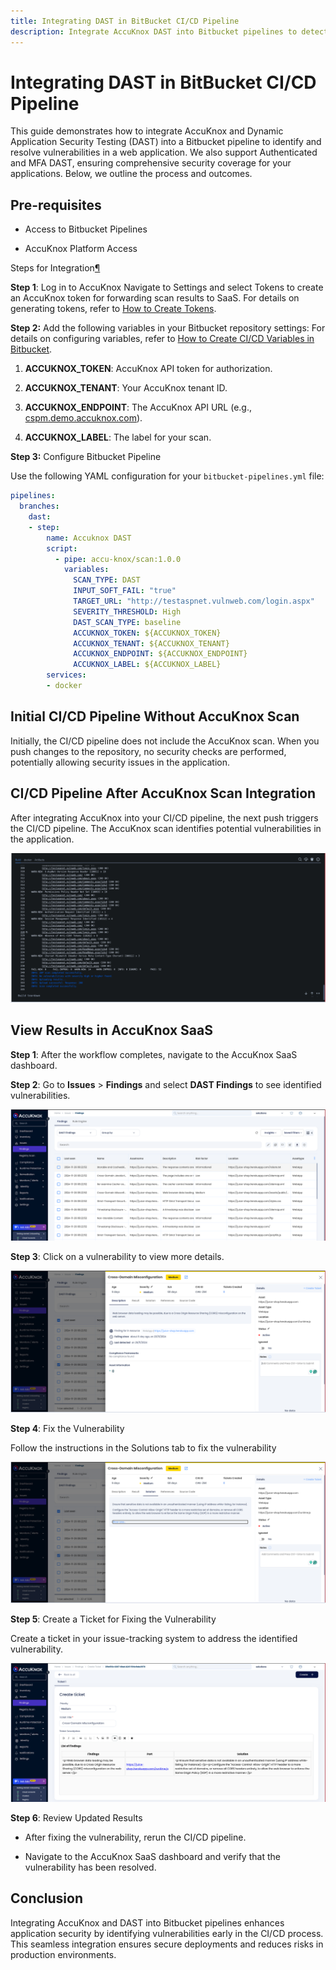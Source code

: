```yaml
---
title: Integrating DAST in BitBucket CI/CD Pipeline
description: Integrate AccuKnox DAST into Bitbucket pipelines to detect and resolve web application security issues to ensure Bitbucket security.
---
```


# Integrating DAST in BitBucket CI/CD Pipeline

This guide demonstrates how to integrate AccuKnox and Dynamic Application Security Testing (DAST) into a Bitbucket pipeline to identify and resolve vulnerabilities in a web application. We also support Authenticated and MFA DAST, ensuring comprehensive security coverage for your applications. Below, we outline the process and outcomes.

## Pre-requisites

- Access to Bitbucket Pipelines

- AccuKnox Platform Access

Steps for Integration[¶](https://help.accuknox.com/integrations/gitlab-dast/#steps-for-integration "https://help.accuknox.com/integrations/gitlab-dast/#steps-for-integration")

**Step 1**: Log in to AccuKnox Navigate to Settings and select Tokens to create an AccuKnox token for forwarding scan results to SaaS. For details on generating tokens, refer to [How to Create Tokens](https://help.accuknox.com/how-to/how-to-create-tokens/?h=token "https://help.accuknox.com/how-to/how-to-create-tokens/?h=token").

**Step 2:** Add the following variables in your Bitbucket repository settings: For details on configuring variables, refer to [How to Create CI/CD Variables in Bitbucket](https://support.atlassian.com/bitbucket-cloud/docs/variables-and-secrets/ "https://support.atlassian.com/bitbucket-cloud/docs/variables-and-secrets/").

1. **ACCUKNOX_TOKEN**: AccuKnox API token for authorization.

2. **ACCUKNOX_TENANT**: Your AccuKnox tenant ID.

3. **ACCUKNOX_ENDPOINT**: The AccuKnox API URL (e.g., [cspm.demo.accuknox.com](http://cspm.demo.accuknox.com/ "http://cspm.demo.accuknox.com")).

4. **ACCUKNOX_LABEL**: The label for your scan.

**Step 3:** Configure Bitbucket Pipeline

Use the following YAML configuration for your `bitbucket-pipelines.yml` file:

```yaml
pipelines:
  branches:
    dast:
    - step:
        name: Accuknox DAST
        script:
          - pipe: accu-knox/scan:1.0.0
            variables:
              SCAN_TYPE: DAST
              INPUT_SOFT_FAIL: "true"
              TARGET_URL: "http://testaspnet.vulnweb.com/login.aspx"
              SEVERITY_THRESHOLD: High
              DAST_SCAN_TYPE: baseline
              ACCUKNOX_TOKEN: ${ACCUKNOX_TOKEN}
              ACCUKNOX_TENANT: ${ACCUKNOX_TENANT}
              ACCUKNOX_ENDPOINT: ${ACCUKNOX_ENDPOINT}
              ACCUKNOX_LABEL: ${ACCUKNOX_LABEL}
        services:
        - docker
```

## Initial CI/CD Pipeline Without AccuKnox Scan

Initially, the CI/CD pipeline does not include the AccuKnox scan. When you push changes to the repository, no security checks are performed, potentially allowing security issues in the application.

## CI/CD Pipeline After AccuKnox Scan Integration

After integrating AccuKnox into your CI/CD pipeline, the next push triggers the CI/CD pipeline. The AccuKnox scan identifies potential vulnerabilities in the application.

![image-20241209-123715.png](./images/bitbucket-dast/1.png)

## View Results in AccuKnox SaaS

**Step 1**: After the workflow completes, navigate to the AccuKnox SaaS dashboard.

**Step 2**: Go to **Issues** > **Findings** and select **DAST Findings** to see identified vulnerabilities.

![image-20241126-044450.png](./images/bitbucket-dast/2.png)

**Step 3**: Click on a vulnerability to view more details.

![image-20241126-044522.png](./images/bitbucket-dast/3.png)

**Step 4**: Fix the Vulnerability

Follow the instructions in the Solutions tab to fix the vulnerability

![image-20241126-044544.png](./images/bitbucket-dast/4.png)

**Step 5**: Create a Ticket for Fixing the Vulnerability

Create a ticket in your issue-tracking system to address the identified vulnerability.

![image-20241126-044608.png](./images/bitbucket-dast/5.png)

**Step 6**: Review Updated Results

- After fixing the vulnerability, rerun the CI/CD pipeline.

- Navigate to the AccuKnox SaaS dashboard and verify that the vulnerability has been resolved.

## Conclusion

Integrating AccuKnox and DAST into Bitbucket pipelines enhances application security by identifying vulnerabilities early in the CI/CD process. This seamless integration ensures secure deployments and reduces risks in production environments.
